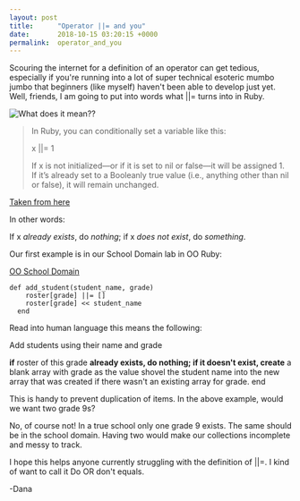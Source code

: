 ```yaml
---
layout: post
title:      "Operator ||= and you"
date:       2018-10-15 03:20:15 +0000
permalink:  operator_and_you
---
```



Scouring the internet for a definition of an operator can get tedious, especially if you're running into a lot of super technical esoteric mumbo jumbo that beginners (like myself) haven't been able to develop just yet.  Well, friends, I am going to put into words what ||= turns into in Ruby.

![What does it mean??](https://i.4pcdn.org/x/1500569380740.gif)

> In Ruby, you can conditionally set a variable like this:
> 
>   x ||= 1
> 
> If x is not initialized—or if it is set to nil or false—it will be assigned 1. If it’s already set to a Booleanly true value (i.e., anything other than nil or false), it will remain unchanged.
> 
[Taken from here](http://davidablack.net/dablog.html#2008/3/25/a-short-circuit-edge-case)

In other words:

If x *already exists*, do *nothing*; if x *does not exist*, do *something*.

Our first example is in our School Domain lab in OO Ruby:

[OO School Domain](https://learn.co/tracks/full-stack-web-development-v6/object-oriented-ruby/object-lifecycle/oo-school-domain)
```
def add_student(student_name, grade)
    roster[grade] ||= []
    roster[grade] << student_name
  end
```

Read into human language this means the following:

Add students using their name and grade

**if** roster of this grade **already exists, do nothing; if it doesn't exist, create** a blank array with grade as the value
shovel the student name into the new array that was created if there wasn't an existing array for grade.
end

This is handy to prevent duplication of items.  In the above example, would we want two grade 9s?  

No, of course not!  In a true school only one grade 9 exists.  The same should be in the school domain.   Having two would make our collections incomplete and messy to track.  

I hope this helps anyone currently struggling with the definition of ||=.  I kind of want to call it Do OR don't equals.

-Dana


